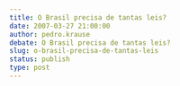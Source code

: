 ```yaml
---
title: O Brasil precisa de tantas leis?
date: 2007-03-27 21:00:00
author: pedro.krause
debate: O Brasil precisa de tantas leis?
slug: o-brasil-precisa-de-tantas-leis
status: publish 
type: post
---
```



